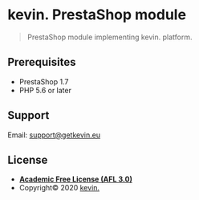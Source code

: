 # kevin. PrestaShop module

> PrestaShop module implementing kevin. platform.

## Prerequisites

- PrestaShop 1.7
- PHP 5.6 or later

## Support

Email: support@getkevin.eu

## License

- **[Academic Free License (AFL 3.0)](http://opensource.org/licenses/afl-3.0.php)**
- Copyright© 2020 <a href="https://www.getkevin.eu/" target="_blank">kevin.</a>
